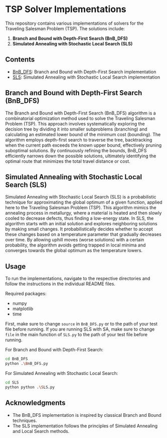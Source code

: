 # TSP Solver Implementations

This repository contains various implementations of solvers for the Traveling Salesman Problem (TSP). The solutions include:

1. **Branch and Bound with Depth-First Search (BnB_DFS)**
2. **Simulated Annealing with Stochastic Local Search (SLS)**

## Contents

- [BnB_DFS](BnB_DFS): Branch and Bound with Depth-First Search implementation
- [SLS](SLS): Simulated Annealing with Stochastic Local Search implementation

## Branch and Bound with Depth-First Search (BnB_DFS)

The Branch and Bound with Depth-First Search (BnB_DFS) algorithm is a combinatorial optimization method used to solve the Traveling Salesman Problem (TSP). This approach involves systematically exploring the decision tree by dividing it into smaller subproblems (branching) and calculating an estimated lower bound of the minimum cost (bounding). The algorithm employs depth-first search to traverse the tree, backtracking when the current path exceeds the known upper bound, effectively pruning suboptimal solutions. By continuously refining the bounds, BnB_DFS efficiently narrows down the possible solutions, ultimately identifying the optimal route that minimizes the total travel distance or cost.

## Simulated Annealing with Stochastic Local Search (SLS)

Simulated Annealing with Stochastic Local Search (SLS) is a probabilistic technique for approximating the global optimum of a given function, applied here to the Traveling Salesman Problem (TSP). This algorithm mimics the annealing process in metallurgy, where a material is heated and then slowly cooled to decrease defects, thus finding a low-energy state. In SLS, the algorithm starts with an initial solution and explores neighboring solutions by making small changes. It probabilistically decides whether to accept these changes based on a temperature parameter that gradually decreases over time. By allowing uphill moves (worse solutions) with a certain probability, the algorithm avoids getting trapped in local minima and converges towards the global optimum as the temperature lowers.

## Usage

To run the implementations, navigate to the respective directories and follow the instructions in the individual README files.

Required packages:

- numpy
- matplotlib
- time

First, make sure to change `source` in `BnB_DFS.py` or  to the path of your test file before running. If you are running SLS with SA, make sure to change `file` in the main function of `SLS.py` to the path of your test file before running.

For Branch and Bound with Depth-First Search:

```bash
cd BnB_DFS
python .\BnB_DFS.py
```

For Simulated Annealing with Stochastic Local Search:

```bash
cd SLS
python python .\SLS.py
```

## Acknowledgments

- The BnB_DFS implementation is inspired by classical Branch and Bound techniques.
- The SLS implementation follows the principles of Simulated Annealing and Local Search methods.
